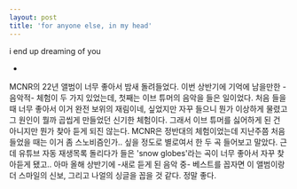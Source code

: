 ```yaml
---
layout: post
title: 'for anyone else, in my head'
---
```


i end up dreaming of you

-

MCNR의 22년 앨범이 너무 좋아서 밤새 돌려들었다. 이번 상반기에 기억에 남을만한 -음악적- 체험이 두 가지 있었는데, 첫째는 이브 튜머의 음악을 들은 일이었다. 처음 들을 때 너무 좋아서 이거 완전 보위의 재림이네, 싶었지만 자꾸 들으니 뭔가 이상하게 물렸고 그 원인이 뭘까 곱씹게 만들었던 신기한 체험이다. 그래서 이브 튜머를 싫어하게 된 건 아니지만 뭔가 찾아 듣게 되진 않는다. 
MCNR은 정반대의 체험이었는데 지난주쯤 처음 들었을 때는 이거 좀 스노비즘인가.. 싶을 정도로 별로여서 한 두 곡 들어보고 말았다. 근데 유튜브 자동 재생목록 돌리다가 들은 'snow globes'라는 곡이 너무 좋아서 자꾸 찾아듣게 됐고.. 아마 올해 상반기에 -새로 듣게 된 음악 중- 베스트를 꼽자면 이 앨범이랑 더 스마일의 신보, 그리고 나얼의 싱글을 꼽을 것 같다. 정말 좋다. 

